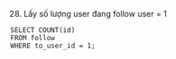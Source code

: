 
28. Lấy số lượng user đang follow user = 1

```mysql
SELECT COUNT(id) 
FROM follow 
WHERE to_user_id = 1;
```

